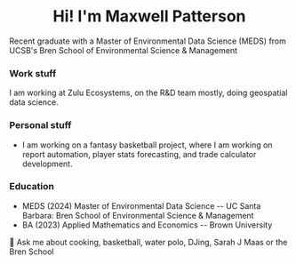 <h1 align="center"> Hi! I'm Maxwell Patterson </h1>


Recent graduate with a Master of Environmental Data Science (MEDS) from UCSB's Bren School of Environmental Science & Management


### Work stuff
I am working at Zulu Ecosystems, on the R&D team mostly, doing geospatial data science.

 
### Personal stuff
- I am working on a fantasy basketball project, where I am working on report automation, player stats forecasting, and trade calculator development.
  

### Education
- MEDS (2024) Master of Environmental Data Science -- UC Santa Barbara: Bren School of Environmental Science & Management
- BA (2023) Applied Mathematics and Economics -- Brown University


💬 Ask me about cooking, basketball, water polo, DJing, Sarah J Maas or the Bren School


